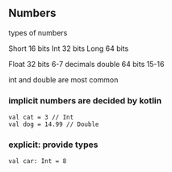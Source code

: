 ## Numbers

types of numbers

Short 16 bits
Int 32 bits
Long 64 bits

Float 32 bits 6-7 decimals
double 64 bits 15-16

int and double are most common

### implicit numbers are decided by kotlin
```
val cat = 3 // Int
val dog = 14.99 // Double
```

### explicit: provide types

```
val car: Int = 8
```